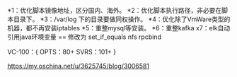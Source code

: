 *1：优化脚本镜像地址，区分国内、海外。
*2：优化脚本执行路径，非必要在脚本目录下。
*3：/var/log 下的目录要做同权操作。
*4：优化除了VmWare类型的机器，都不再安装iptables
*5：重整mysql等安装。
*6：重整kafka
x7：elk自动引用java环境变量
== 修改为 set_if_equals
nfs 
rpcbind

VC-100：{
    OPTS：80+
    SVRS：101+
}

https://my.oschina.net/u/3625745/blog/3006581